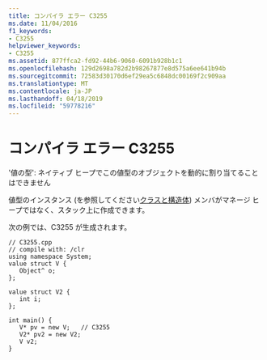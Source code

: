 ```yaml
---
title: コンパイラ エラー C3255
ms.date: 11/04/2016
f1_keywords:
- C3255
helpviewer_keywords:
- C3255
ms.assetid: 877ffca2-fd92-44b6-9060-6091b928b1c1
ms.openlocfilehash: 129d2698a782d2b98267877e8d575a6ee641b94b
ms.sourcegitcommit: 72583d30170d6ef29ea5c6848dc00169f2c909aa
ms.translationtype: MT
ms.contentlocale: ja-JP
ms.lasthandoff: 04/18/2019
ms.locfileid: "59778216"
---
```

# <a name="compiler-error-c3255"></a>コンパイラ エラー C3255

'値の型': ネイティブ ヒープでこの値型のオブジェクトを動的に割り当てることはできません

値型のインスタンス (を参照してください[クラスと構造体](../../extensions/classes-and-structs-cpp-component-extensions.md)) メンバがマネージ ヒープではなく、スタック上に作成できます。

次の例では、C3255 が生成されます。

```
// C3255.cpp
// compile with: /clr
using namespace System;
value struct V {
   Object^ o;
};

value struct V2 {
   int i;
};

int main() {
   V* pv = new V;   // C3255
   V2* pv2 = new V2;
   V v2;
}
```
